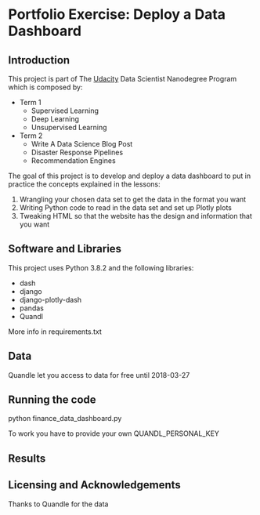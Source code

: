 # Portfolio Exercise: Deploy a Data Dashboard

## Introduction

This project is part of The [Udacity](https://eu.udacity.com/) Data Scientist Nanodegree Program which is composed by:
* Term 1
    * Supervised Learning
    * Deep Learning
    * Unsupervised Learning
* Term 2
    * Write A Data Science Blog Post
    * Disaster Response Pipelines
    * Recommendation Engines
    
The goal of this project is to develop and deploy a data dashboard to put in practice the concepts explained in the lessons:
1. Wrangling your chosen data set to get the data in the format you want
2. Writing Python code to read in the data set and set up Plotly plots
3. Tweaking HTML so that the website has the design and information that you want

## Software and Libraries

This project uses Python 3.8.2 and the following libraries:
- dash
- django
- django-plotly-dash
- pandas
- Quandl

More info in requirements.txt

## Data

Quandle let you access to data for free until 2018-03-27

## Running the code

python finance_data_dashboard.py

To work you have to provide your own QUANDL_PERSONAL_KEY

## Results


## Licensing and Acknowledgements
Thanks to Quandle for the data

